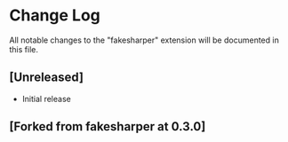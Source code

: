 # Change Log

All notable changes to the "fakesharper" extension will be documented in this file.

## [Unreleased]

- Initial release

## [Forked from fakesharper at 0.3.0]